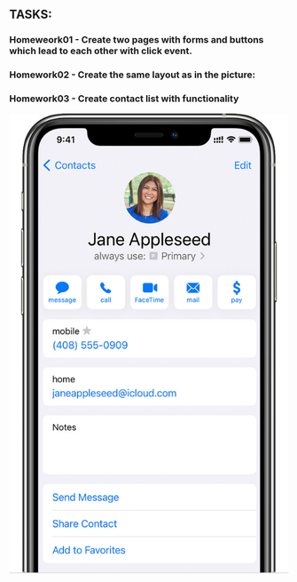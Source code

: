 ## TASKS:

### Homeweork01 - Create two pages with forms and buttons which lead to each other with click event.

### Homework02 - Create the same layout as in the picture:

### Homework03 - Create contact list with functionality


![picture](/Homewoerk02/image_2021_06_30T11_29_26_549Z.png)
